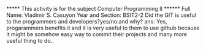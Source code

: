 ***** This activity is for the subject Computer Programming II ****** 
Full Name: Vladimir S. Casuyon Year and Section: BSIT2-2 
Did the GIT is useful to the programmers and developers?yes/no:and why? 
ans: Yes, progarammers benefits it and it is very useful to them to use github because it might be somehow easy way to commit their projects and many more useful thing to do..